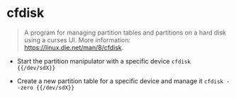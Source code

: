 # cfdisk
> A program for managing partition tables and partitions on a hard disk using a curses UI.
> More information: <https://linux.die.net/man/8/cfdisk>.

- Start the partition manipulator with a specific device
`cfdisk {{/dev/sdX}}`

- Create a new partition table for a specific device and manage it
`cfdisk --zero {{/dev/sdX}}`
